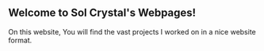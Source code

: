## Welcome to Sol Crystal's Webpages!

On this website, You will find the vast projects I worked on in a nice website format.

